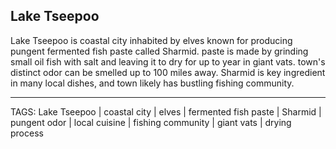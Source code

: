 ## Lake Tseepoo

Lake Tseepoo is coastal city inhabited by elves known for producing pungent fermented fish paste called Sharmid. paste is made by grinding small oil fish with salt and leaving it to dry for up to year in giant vats. town's distinct odor can be smelled up to 100 miles away. Sharmid is key ingredient in many local dishes, and town likely has bustling fishing community.

---
TAGS: Lake Tseepoo | coastal city | elves | fermented fish paste | Sharmid | pungent odor | local cuisine | fishing community | giant vats | drying process


